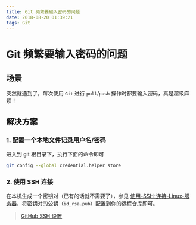 ```yaml
---
title: Git 频繁要输入密码的问题
date: 2018-08-20 01:39:21
tags: Git
---
```

# Git 频繁要输入密码的问题

## 场景

突然就遇到了，每次使用 `Git` 进行 `pull`/`push` 操作时都要输入密码，真是超级麻烦！

## 解决方案

### 1. 配置一个本地文件记录用户名/密码

进入到 git 根目录下，执行下面的命令即可

```bash
git config --global credential.helper store
```

### 2. 使用 SSH 连接

在本机生成一个密钥对（已有的话就不需要了），参见 [使用-SSH-连接-Linux-服务器](https://blog.rxliuli.com/2018/08/10/%E4%BD%BF%E7%94%A8-SSH-%E8%BF%9E%E6%8E%A5-Linux-%E6%9C%8D%E5%8A%A1%E5%99%A8.html)，将密钥对的公钥（`id_rsa.pub`）配置到你的远程仓库即可。

> [GitHub SSH 设置](https://github.com/settings/keys)